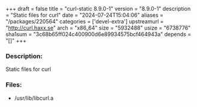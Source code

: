 +++
draft = false
title = "curl-static 8.9.0-1"
version = "8.9.0-1"
description = "Static files for curl"
date = "2024-07-24T15:04:06"
aliases = "/packages/220564"
categories = ['devel-extra']
upstreamurl = "http://curl.haxx.se"
arch = "x86_64"
size = "5932488"
usize = "6738776"
sha1sum = "3c68b65ff024c400900d6e89934575bcf464943a"
depends = "[]"
+++
### Description: 
Static files for curl

### Files: 
* /usr/lib/libcurl.a
